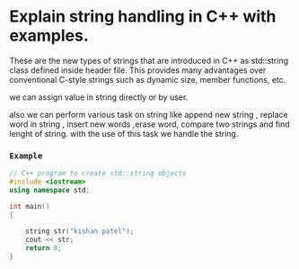 # Explain string handling in C++ with examples.

These are the new types of strings that are introduced in C++ as std::string class defined inside <string> header file. This provides many advantages over conventional C-style strings such as dynamic size, member functions, etc.

we can assign value in string directly or by user.

also we can perform various task on string like append new string , replace word in string , insert new words ,erase word, compare two strings and find lenght of string.
with the use of this task we handle the string.

### `Example`

```cpp
// C++ program to create std::string objects
#include <iostream>
using namespace std;

int main()
{
    
    string str("kishan patel");
    cout << str;
    return 0;
}
```
